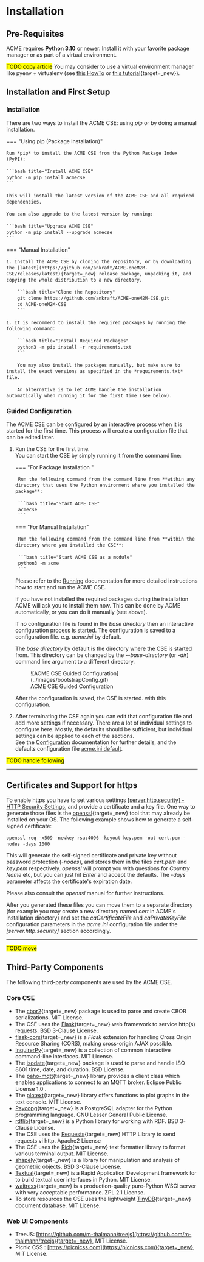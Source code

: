 # Installation

## Pre-Requisites

ACME requires **Python 3.10** or newer. Install it with your favorite package manager or as part of a virtual environment.

<mark>TODO copy article</mark>
You may consider to use a virtual environment manager like pyenv + virtualenv (see [this HowTo](https://github.com/ankraft/ACME-oneM2M-CSE/discussions/137) or [this tutorial](https://realpython.com/python-virtual-environments-a-primer/){target=_new}).


## Installation and First Setup

### Installation

There are two ways to install the ACME CSE: using *pip* or by doing a manual installation.

=== "Using pip (Package Installation)"

	Run *pip* to install the ACME CSE from the Python Package Index (PyPI):

	```bash title="Install ACME CSE"
	python -m pip install acmecse
	```

	This will install the latest version of the ACME CSE and all required dependencies. 

	You can also upgrade to the latest version by running:

	```bash title="Upgrade ACME CSE"
	python -m pip install --upgrade acmecse
	```

=== "Manual Installation"

	1. Install the ACME CSE by cloning the repository, or by downloading the [latest](https://github.com/ankraft/ACME-oneM2M-CSE/releases/latest){target=_new} release package, unpacking it, and copying the whole distribution to a new directory.  

		```bash title="Clone the Repository"
		git clone https://github.com/ankraft/ACME-oneM2M-CSE.git
		cd ACME-oneM2M-CSE
		```

	1. It is recommend to install the required packages by running the following command:

		```bash title="Install Required Packages"
		python3 -m pip install -r requirements.txt
		```

		You may also install the packages manually, but make sure to install the exact versions as specified in the *requirements.txt* file.

		An alternative is to let ACME handle the installation automatically when running it for the first time (see below).


### Guided Configuration

The ACME CSE can be configured by an interactive process when it is started for the first time. This process will create a configuration file that can be edited later.

1. Run the CSE for the first time.  
You can start the CSE by simply running it from the command line:

	=== "For Package Installation "

		Run the following command from the command line from **within any directory that uses the Python environment where you installed the package**:

		```bash title="Start ACME CSE"
		acmecse
		```

	=== "For Manual Installation"

		Run the following command from the command line from **within the directory where you installed the CSE**:

		```bash title="Start ACME CSE as a module"
		python3 -m acme
		```

	Please refer to the [Running](Running.md) documentation for more detailed instructions how to start and run the ACME CSE.

    If you have not installed the required packages during the installation ACME will ask you to install them now. This can be done by ACME automatically, or you can do it manually (see above).

	If no configuration file is found in the *base directory* then an interactive configuration process is started. The configuration is saved to a configuration file. e.g. *acme.ini* by default. 

	The *base directory* by default is the directory where the CSE is started from. This directory can be changed by the *--base-directory* (or *-dir*) command line argument to a different directory. 

	<figure>
	![ACME CSE Guided Configuration](../images/bootstrapConfig.gif)
	<figcaption>ACME CSE Guided Configuration</figcaption>
	</figure>

	After the configuration is saved, the CSE is started. with this configuration.

1.  After terminating the CSE again you can edit that configuration file and add more settings if necessary.
	There are a lot of individual settings to configure here. Mostly, the defaults should be sufficient, but individual settings can be applied to each of the sections.  
	See the [Configuration](docs/Configuration.md) documentation for further details, and the defaults configuration file [acme.ini.default](../acme/init/acme.ini.default).

<mark>TODO handle following</mark>

---
## Certificates and Support for https

To enable https you have to set various settings [\[server.http.security\] - HTTP Security Settings](Configuration.md#security_http), and provide a certificate and a key file. 
One way to generate those files is the [openssl](https://www.openssl.org){target=_new} tool that may already be installed on your OS. The following example shows how to 
generate a self-signed certificate:

	openssl req -x509 -newkey rsa:4096 -keyout key.pem -out cert.pem -nodes -days 1000

This will generate the self-signed certificate and private key without password protection (*-nodes*), and stores them in the files *cert.pem* and *key.pem* respectively. 
*openssl* will prompt you with questions for *Country Name* etc, but you can just hit *Enter* and accept the defaults. The *-days* parameter affects the certificate's
expiration date.

Please also consult the *openssl* manual for further instructions. 

After you generated these files you can move them to a separate directory (for example you may create a new directory named *cert* in ACME's installation directory) and set the *caCertificateFile* and *caPrivateKeyFile* configuration parameters in the *acme.ini* configuration file under the *\[server.http.security\]* section accordingly.

---

<mark>TODO move</mark>

## Third-Party Components
The following third-party components are used by the ACME CSE.

### Core CSE
- The [cbor2](https://github.com/agronholm/cbor2){target=_new} package is used to parse and create CBOR serializations. MIT License.
- The CSE uses the [Flask](https://flask.palletsprojects.com/){target=_new} web framework to service http(s) requests. BSD 3-Clause License.
- [flask-cors](https://github.com/corydolphin/flask-cors/){target=_new} is a *Flask* extension for handling Cross Origin Resource Sharing (CORS), making cross-origin AJAX possible.
- [InquirerPy](https://github.com/kazhala/InquirerPy/){target=_new} is a collection of common interactive command-line interfaces. MIT License.
- The [isodate](https://github.com/gweis/isodate){target=_new} package is used to parse and handle ISO 8601 time, date, and duration. BSD License.
- The [paho-mqtt](https://www.eclipse.org/paho/){target=_new} library provides a client class which enables applications to connect to an MQTT broker. Eclipse Public License 1.0 .
- The [plotext](https://github.com/piccolomo/plotext){target=_new} library offers functions to plot graphs in the text console. MIT License.
- [Psycopg](https://www.psycopg.org){target=_new} is a PostgreSQL adapter for the Python programming language. GNU Lesser General Public License.
- [rdflib](https://github.com/RDFLib/rdflib){target=_new} is a Python library for working with RDF. BSD 3-Clause License.
- The CSE uses the [Requests](https://requests.readthedocs.io){target=_new} HTTP Library to send requests vi http. Apache2 License
- The CSE uses the [Rich](https://github.com/willmcgugan/rich){target=_new} text formatter library to format various terminal output. MIT License. 
- [shapely](https://github.com/shapely/shapely){target=_new} is a library for manipulation and analysis of geometric objects. BSD 3-Clause License. 
- [Textual](https://github.com/textualize/textual){target=_new} is a Rapid Application Development framework for to build textual user interfaces in Python. MIT License.
- [waitress](https://github.com/Pylons/waitress){target=_new} is a production-quality pure-Python WSGI server with very acceptable performance. ZPL 2.1 License.
- To store resources the CSE uses the lightweight [TinyDB](https://github.com/msiemens/tinydb){target=_new} document database. MIT License.


### Web UI Components
- TreeJS: [https://github.com/m-thalmann/treejs](https://github.com/m-thalmann/treejs){target=_new}, MIT License.
- Picnic CSS : [https://picnicss.com](https://picnicss.com){target=_new}, MIT License.
